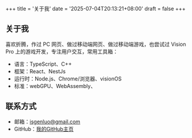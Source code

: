 +++
title = '关于我'
date = '2025-07-04T20:13:21+08:00'
draft = false
+++

## 关于我

喜欢折腾，作过 PC 网页、做过移动端网页、做过移动端游戏，也尝试过 Vision Pro 上的游戏开发，专注用户交互，常用工具箱：

- 语言：TypeScript、C++
- 框架：React、NestJs
- 运行时：Node.js、Chrome/浏览器、visionOS
- 标准：webGPU、WebAssembly、

## 联系方式

- 邮箱：<isgenluo@gmail.com>
- GitHub：[我的GitHub主页](https://github.com/genluo)
